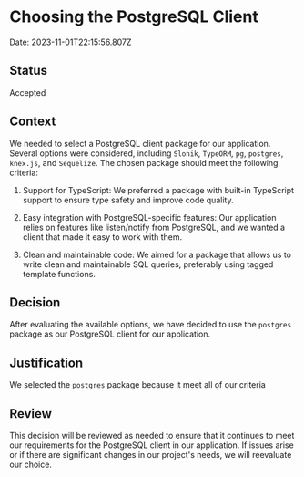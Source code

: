 # Choosing the PostgreSQL Client

Date: 2023-11-01T22:15:56.807Z

## Status

Accepted

## Context

We needed to select a PostgreSQL client package for our application. Several options were considered, including `Slonik`, `TypeORM`, `pg`, `postgres`, `knex.js`, and `Sequelize`. The chosen package should meet the following criteria:

1. Support for TypeScript: We preferred a package with built-in TypeScript support to ensure type safety and improve code quality.

2. Easy integration with PostgreSQL-specific features: Our application relies on features like listen/notify from PostgreSQL, and we wanted a client that made it easy to work with them.

3. Clean and maintainable code: We aimed for a package that allows us to write clean and maintainable SQL queries, preferably using tagged template functions.

## Decision

After evaluating the available options, we have decided to use the `postgres` package as our PostgreSQL client for our application.

## Justification

We selected the `postgres` package because it meet all of our criteria

## Review

This decision will be reviewed as needed to ensure that it continues to meet our requirements for the PostgreSQL client in our application. If issues arise or if there are significant changes in our project's needs, we will reevaluate our choice.
